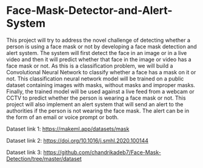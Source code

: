 # Face-Mask-Detector-and-Alert-System
This project will try to address the novel challenge of detecting whether a person is using a face mask or not by developing a face mask detection and alert system. 
The system will first detect the face in an image or in a live video and then it will predict whether that face in the image or video has a face mask or not. 
As this is a classification problem, we will build a Convolutional Neural Network to classify whether a face has a mask on it or not. 
This classification neural network model will be trained on a public dataset containing images with masks, without masks and improper masks. 
Finally, the trained model will be used against a live feed from a webcam or CCTV to predict whether the person is wearing a face mask or not. 
This project will also implement an alert system that will send an alert to the authorities if the person is not wearing the face mask. 
The alert can be in the form of an email or voice prompt or both.


Dataset link 1: https://makeml.app/datasets/mask

Dataset link 2: https://doi.org/10.1016/j.smhl.2020.100144

Dataset link 3: https://github.com/chandrikadeb7/Face-Mask-Detection/tree/master/dataset
